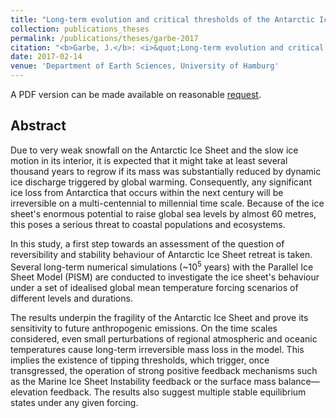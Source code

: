 ```yaml
---
title: "Long-term evolution and critical thresholds of the Antarctic Ice Sheet"
collection: publications_theses
permalink: /publications/theses/garbe-2017
citation: "<b>Garbe, J.</b>: <i>&quot;Long-term evolution and critical thresholds of the Antarctic Ice Sheet&quot;</i>, M.Sc. Thesis, Department of Earth Sciences, University of Hamburg, 2017."
date: 2017-02-14
venue: 'Department of Earth Sciences, University of Hamburg'
---
```


A PDF version can be made available on reasonable [request](mailto:julius.garbe@pik-potsdam.de "mailto:julius.garbe@pik-potsdam.de").

## Abstract
Due to very weak snowfall on the Antarctic Ice Sheet and the slow ice motion in its interior, it is expected that it might take at least several thousand years to regrow if its mass was substantially reduced by dynamic ice discharge triggered by global warming. Consequently, any significant ice loss from Antarctica that occurs within the next century will be irreversible on a multi-centennial to millennial time scale. Because of the ice sheet's enormous potential to raise global sea levels by almost 60 metres, this poses a serious threat to coastal populations and ecosystems.

In this study, a first step towards an assessment of the question of reversibility and stability behaviour of Antarctic Ice Sheet retreat is taken. Several long-term numerical simulations (~10<sup>5</sup> years) with the Parallel Ice Sheet Model (PISM) are conducted to investigate the ice sheet's behaviour under a set of idealised global mean temperature forcing scenarios of different levels and durations.

The results underpin the fragility of the Antarctic Ice Sheet and prove its sensitivity to future anthropogenic emissions. On the time scales considered, even small perturbations of regional atmospheric and oceanic temperatures cause long-term irreversible mass loss in the model. This implies the existence of tipping thresholds, which trigger, once transgressed, the operation of strong positive feedback mechanisms such as the Marine Ice Sheet Instability feedback or the surface mass balance&mdash;elevation feedback. The results also suggest multiple stable equilibrium states under any given forcing.